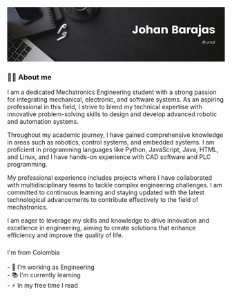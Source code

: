 <div align="center">
  <img src="Johan Barajas.jpg" alt="My Image" />
</div>


###

<h3 align="left">👩‍💻 About me</h3>
I am a dedicated Mechatronics Engineering student with a strong passion for integrating mechanical, electronic, and software systems. As an aspiring professional in this field, I strive to blend my technical expertise with innovative problem-solving skills to design and develop advanced robotic and automation systems.

Throughout my academic journey, I have gained comprehensive knowledge in areas such as robotics, control systems, and embedded systems. I am proficient in programming languages like Python, JavaScript, Java, HTML, and Linux, and I have hands-on experience with CAD software and PLC programming.

My professional experience includes projects where I have collaborated with multidisciplinary teams to tackle complex engineering challenges. I am committed to continuous learning and staying updated with the latest technological advancements to contribute effectively to the field of mechatronics.

I am eager to leverage my skills and knowledge to drive innovation and excellence in engineering, aiming to create solutions that enhance efficiency and improve the quality of life.

###

<p align="left">I'm from Colombia <br><br>- 🔭 I’m working as Engineering <br>- 📚 I'm currently learning <br>- ⚡ In my free time I read</p>

###
